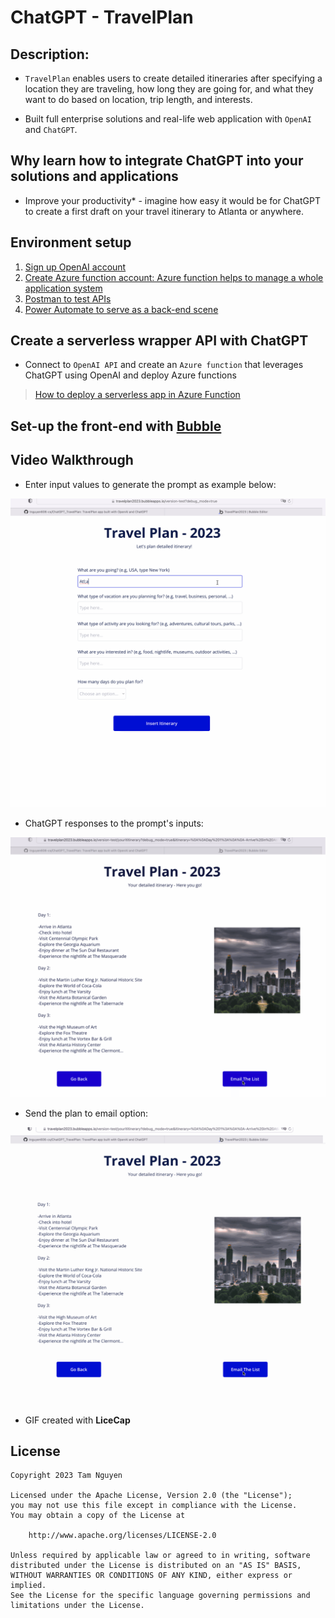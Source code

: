# ChatGPT - TravelPlan

## Description:

* `TravelPlan` enables users to create detailed itineraries after specifying a location they are traveling, how long they are going for, and what they want to do based on location, trip length, and interests.

* Built full enterprise solutions and real-life web application with `OpenAI` and `ChatGPT`.

## Why learn how to integrate ChatGPT into your solutions and applications

* Improve your productivity* - imagine how easy it would be for ChatGPT to create a first draft on your travel itinerary to Atlanta or anywhere. 

## Environment setup

1. [Sign up OpenAI account](https://beta.openai.com/overview)
2. [Create Azure function account: Azure function helps to manage a whole application system](https://portal.azure.com/?quickstart=true#home)
3. [Postman to test APIs](https://web.postman.co/workspace/My-Workspace~93480ba9-8acf-4ff3-87c3-10ccda3760d8/overview?workspaceOnboarding=show)
4. [Power Automate to serve as a back-end scene](https://make.powerautomate.com/environments)

## Create a serverless wrapper API with ChatGPT

* Connect to `OpenAI API` and create an `Azure function` that leverages ChatGPT using OpenAI and deploy Azure functions

> [How to deploy a serverless app in Azure Function](https://marketplace.visualstudio.com/items?itemName=ms-azuretools.vscode-azurefunctions)

## Set-up the front-end with [Bubble](https://bubble.io/)

## Video Walkthrough

* Enter input values to generate the prompt as example below:

<img src='TravelPlan 2.02.00 AM.gif' title='TravelPlan' width='700' alt='Video Walkthrough' />

* ChatGPT responses to the prompt's inputs:

<img src='chatgpt.png' title='ChatGPTRespone' width='700' alt='Video Walkthrough' />

* Send the plan to email option:

<img src='TravelPlan2.gif' title='ChatGPTRespone' width='700' alt='Video Walkthrough' />

* GIF created with **LiceCap**

## License

    Copyright 2023 Tam Nguyen

    Licensed under the Apache License, Version 2.0 (the "License");
    you may not use this file except in compliance with the License.
    You may obtain a copy of the License at

        http://www.apache.org/licenses/LICENSE-2.0

    Unless required by applicable law or agreed to in writing, software
    distributed under the License is distributed on an "AS IS" BASIS,
    WITHOUT WARRANTIES OR CONDITIONS OF ANY KIND, either express or implied.
    See the License for the specific language governing permissions and
    limitations under the License.

